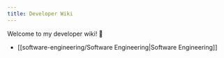 ```yaml
---
title: Developer Wiki
---
```


Welcome to my developer wiki! 📖
- [[software-engineering/Software Engineering|Software Engineering]]
